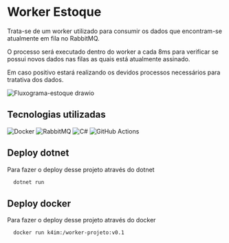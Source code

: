 
# Worker Estoque

Trata-se de um worker utilizado para consumir os dados que encontram-se atualmente em fila no RabbitMQ.

O processo será executado dentro do worker a cada 8ms para verificar se possui novos dados nas filas as quais está atualmente assinado.

Em caso positivo estará realizando os devidos processos necessários para tratativa dos dados.

![Fluxograma-estoque drawio](https://github.com/k4im/icarus.estoqueWorker/assets/108486349/88aac489-01da-4d0c-9527-458d4e2e0a2b)


## Tecnologias utilizadas

![Docker](https://img.shields.io/badge/docker-%230db7ed.svg?style=for-the-badge&logo=docker&logoColor=white) ![RabbitMQ](https://img.shields.io/badge/Rabbitmq-FF6600?style=for-the-badge&logo=rabbitmq&logoColor=white) ![C#](https://img.shields.io/badge/c%23-%23239120.svg?style=for-the-badge&logo=c-sharp&logoColor=white) ![GitHub Actions](https://img.shields.io/badge/github%20actions-%232671E5.svg?style=for-the-badge&logo=githubactions&logoColor=white)

## Deploy dotnet

Para fazer o deploy desse projeto através do dotnet

```bash
  dotnet run
```

## Deploy docker

Para fazer o deploy desse projeto através do docker

```bash
  docker run k4im:/worker-projeto:v0.1
```


